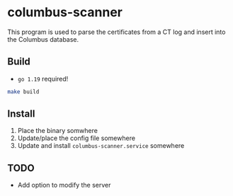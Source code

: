 # columbus-scanner

This program is used to parse the certificates from a CT log and insert into the Columbus database. 

## Build

- `go 1.19` required!

```bash
make build
```

## Install

1. Place the binary somwhere
2. Update/place the config file somewhere
3. Update and install `columbus-scanner.service` somewhere

## TODO

- Add option to modify the server